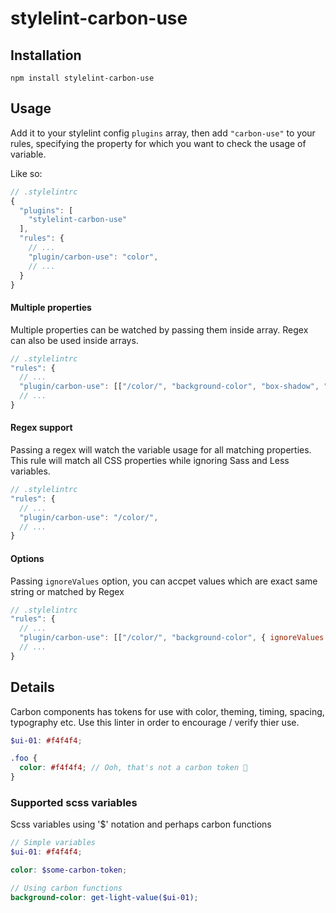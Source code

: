 # stylelint-carbon-use

## Installation

```
npm install stylelint-carbon-use
```

## Usage

Add it to your stylelint config `plugins` array, then add `"carbon-use"` to your rules,
specifying the property for which you want to check the usage of variable.

Like so:

```js
// .stylelintrc
{
  "plugins": [
    "stylelint-carbon-use"
  ],
  "rules": {
    // ...
    "plugin/carbon-use": "color",
    // ...
  }
}
```

#### Multiple properties

Multiple properties can be watched by passing them inside array. Regex can also be used inside arrays.

```js
// .stylelintrc
"rules": {
  // ...
  "plugin/carbon-use": [["/color/", "background-color", "box-shadow", "border"]],
  // ...
}
```

#### Regex support

Passing a regex will watch the variable usage for all matching properties. This rule will match all CSS properties while ignoring Sass and Less variables.

```js
// .stylelintrc
"rules": {
  // ...
  "plugin/carbon-use": "/color/",
  // ...
}
```

#### Options

Passing `ignoreValues` option, you can accpet values which are exact same string or matched by Regex

```js
// .stylelintrc
"rules": {
  // ...
  "plugin/carbon-use": [["/color/", "background-color", { ignoreValues: ["transparent", "inherit", "initial"] }]],
  // ...
}
```

## Details

Carbon components has tokens for use with color, theming, timing, spacing, typography etc. Use this linter in order to encourage / verify thier use.

```scss
$ui-01: #f4f4f4;

.foo {
  color: #f4f4f4; // Ooh, that's not a carbon token 👋
}
```

### Supported scss variables

Scss variables using '\$' notation and perhaps carbon functions

```scss
// Simple variables
$ui-01: #f4f4f4;

color: $some-carbon-token;

// Using carbon functions
background-color: get-light-value($ui-01);
```
